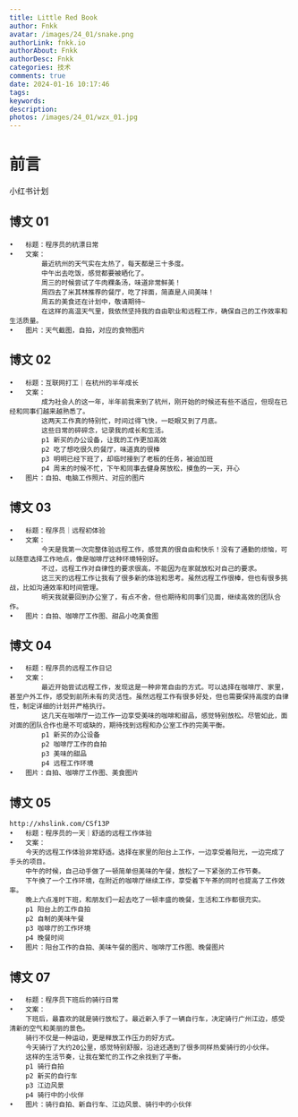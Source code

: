 ```yaml
---
title: Little Red Book
author: Fnkk
avatar: /images/24_01/snake.png
authorLink: fnkk.io
authorAbout: Fnkk
authorDesc: Fnkk
categories: 技术
comments: true
date: 2024-01-16 10:17:46
tags:
keywords:
description:
photos: /images/24_01/wzx_01.jpg
---
```

# 前言 
小红书计划

## 博文 01

	•	标题：程序员的杭漂日常
	•	文案：
            最近杭州的天气实在太热了，每天都是三十多度。
            中午出去吃饭，感觉都要被晒化了。
            周三的时候尝试了牛肉粿条汤，味道非常鲜美！
            周四去了米其林推荐的餐厅，吃了拌面，简直是人间美味！
            周五的美食还在计划中，敬请期待~
            在这样的高温天气里，我依然坚持我的自由职业和远程工作，确保自己的工作效率和生活质量。
	•	图片：天气截图，自拍，对应的食物图片

## 博文 02

	•	标题：互联网打工｜在杭州的半年成长
	•	文案：
            成为社会人的这一年，半年前我来到了杭州，刚开始的时候还有些不适应，但现在已经和同事们越来越熟悉了。
            这两天工作真的特别忙，时间过得飞快，一眨眼又到了月底。
            这些日常的碎碎念，记录我的成长和生活。
            p1 新买的办公设备，让我的工作更加高效
            p2 吃了想吃很久的餐厅，味道真的很棒
            p3 明明已经下班了，却临时接到了老板的任务，被迫加班
            p4 周末的时候不忙，下午和同事去健身房放松，摸鱼的一天，开心
	•	图片：自拍、电脑工作照片、对应的图片

## 博文 03

	•	标题：程序员｜远程初体验
	•	文案：
            今天是我第一次完整体验远程工作，感觉真的很自由和快乐！没有了通勤的烦恼，可以随意选择工作地点，像是咖啡厅这种环境特别好。
            不过，远程工作对自律性的要求很高，不能因为在家就放松对自己的要求。
            这三天的远程工作让我有了很多新的体验和思考。虽然远程工作很棒，但也有很多挑战，比如沟通效率和时间管理。
            明天我就要回到办公室了，有点不舍，但也期待和同事们见面，继续高效的团队合作。
	•	图片：自拍、咖啡厅工作图、甜品小吃美食图

## 博文 04

	•	标题：程序员的远程工作日记
	•	文案：
            最近开始尝试远程工作，发现这是一种非常自由的方式。可以选择在咖啡厅、家里，甚至户外工作，感受到前所未有的灵活性。虽然远程工作有很多好处，但也需要保持高度的自律性，制定详细的计划并严格执行。
            这几天在咖啡厅一边工作一边享受美味的咖啡和甜品，感觉特别放松。尽管如此，面对面的团队合作也是不可或缺的，期待找到远程和办公室工作的完美平衡。
            p1 新买的办公设备
            p2 咖啡厅工作的自拍
            p3 美味的甜品
            p4 远程工作环境
	•	图片：自拍、咖啡厅工作图、美食图片

## 博文 05
    http://xhslink.com/CSf13P
	•	标题：程序员的一天｜舒适的远程工作体验
	•	文案：
        今天的远程工作体验非常舒适。选择在家里的阳台上工作，一边享受着阳光，一边完成了手头的项目。
        中午的时候，自己动手做了一顿简单但美味的午餐，放松了一下紧张的工作节奏。
        下午换了一个工作环境，在附近的咖啡厅继续工作，享受着下午茶的同时也提高了工作效率。
        晚上六点准时下班，和朋友们一起去吃了一顿丰盛的晚餐，生活和工作都很充实。
        p1 阳台上的工作自拍
        p2 自制的美味午餐
        p3 咖啡厅的工作环境
        p4 晚餐时间
	•	图片：阳台工作的自拍、美味午餐的图片、咖啡厅工作图、晚餐图片
## 博文 07

	•	标题：程序员下班后的骑行日常
	•	文案：
        下班后，最喜欢的就是骑行放松了。最近新入手了一辆自行车，决定骑行广州江边，感受清新的空气和美丽的景色。
        骑行不仅是一种运动，更是释放工作压力的好方式。
        今天骑行了大约20公里，感觉特别舒服，沿途还遇到了很多同样热爱骑行的小伙伴。
        这样的生活节奏，让我在繁忙的工作之余找到了平衡。
        p1 骑行自拍
        p2 新买的自行车
        p3 江边风景
        p4 骑行中的小伙伴
	•	图片：骑行自拍、新自行车、江边风景、骑行中的小伙伴